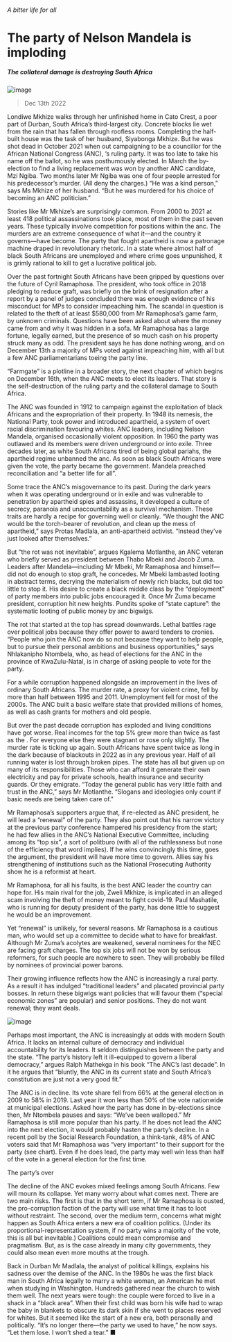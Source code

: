 ###### A bitter life for all
# The party of Nelson Mandela is imploding 
##### The collateral damage is destroying South Africa 
![image](images/20221217_MAP003.jpg) 
> Dec 13th 2022 
Londiwe Mkhize walks through her unfinished home in Cato Crest, a poor part of Durban, South Africa’s third-largest city. Concrete blocks lie wet from the rain that has fallen through roofless rooms. Completing the half-built house was the task of her husband, Siyabonga Mkhize. But he was shot dead in October 2021 when out campaigning to be a councillor for the African National Congress (ANC), ’s ruling party. It was too late to take his name off the ballot, so he was posthumously elected. In March the by-election to find a living replacement was won by another ANC candidate, Mzi Ngiba. Two months later Mr Ngiba was one of four people arrested for his predecessor’s murder. (All deny the charges.) “He was a kind person,” says Ms Mkhize of her husband. “But he was murdered for his choice of becoming an ANC politician.” 
Stories like Mr Mkhize’s are surprisingly common. From 2000 to 2021 at least 418 political assassinations took place, most of them in the past seven years. These typically involve competition for positions within the anc. The murders are an extreme consequence of what it—and the country it governs—have become. The party that fought apartheid is now a patronage machine draped in revolutionary rhetoric. In a state where almost half of black South Africans are unemployed and where crime goes unpunished, it is grimly rational to kill to get a lucrative political job. 
Over the past fortnight South Africans have been gripped by questions over the future of Cyril Ramaphosa. The president, who took office in 2018 pledging to reduce graft, was briefly on the brink of resignation after a report by a panel of judges concluded there was enough evidence of his misconduct for MPs to consider impeaching him. The scandal in question is related to the theft of at least $580,000 from Mr Ramaphosa’s game farm, by unknown criminals. Questions have been asked about where the money came from and why it was hidden in a sofa. Mr Ramaphosa has a large fortune, legally earned, but the presence of so much cash on his property struck many as odd. The president says he has done nothing wrong, and on December 13th a majority of MPs voted against impeaching him, with all but a few ANC parliamentarians toeing the party line. 
“Farmgate” is a plotline in a broader story, the next chapter of which begins on December 16th, when the ANC meets to elect its leaders. That story is the self-destruction of the ruling party and the collateral damage to South Africa. 
The ANC was founded in 1912 to campaign against the exploitation of black Africans and the expropriation of their property. In 1948 its nemesis, the National Party, took power and introduced apartheid, a system of overt racial discrimination favouring whites. ANC leaders, including Nelson Mandela, organised occasionally violent opposition. In 1960 the party was outlawed and its members were driven underground or into exile. Three decades later, as white South Africans tired of being global pariahs, the apartheid regime unbanned the anc. As soon as black South Africans were given the vote, the party became the government. Mandela preached reconciliation and “a better life for all”.
Some trace the ANC’s misgovernance to its past. During the dark years when it was operating underground or in exile and was vulnerable to penetration by apartheid spies and assassins, it developed a culture of secrecy, paranoia and unaccountability as a survival mechanism. These traits are hardly a recipe for governing well or cleanly. “We thought the ANC would be the torch-bearer of revolution, and clean up the mess of apartheid,” says Protas Madlala, an anti-apartheid activist. “Instead they’ve just looked after themselves.”
But “the rot was not inevitable”, argues Kgalema Motlanthe, an ANC veteran who briefly served as president between Thabo Mbeki and Jacob Zuma. Leaders after Mandela—including Mr Mbeki, Mr Ramaphosa and himself—did not do enough to stop graft, he concedes. Mr Mbeki lambasted looting in abstract terms, decrying the materialism of newly rich blacks, but did too little to stop it. His desire to create a black middle class by the “deployment” of party members into public jobs encouraged it. Once Mr Zuma became president, corruption hit new heights. Pundits spoke of “state capture”: the systematic looting of public money by anc bigwigs. 
The rot that started at the top has spread downwards. Lethal battles rage over political jobs because they offer power to award tenders to cronies. “People who join the ANC now do so not because they want to help people, but to pursue their personal ambitions and business opportunities,” says Nhlakanipho Ntombela, who, as head of elections for the ANC in the province of KwaZulu-Natal, is in charge of asking people to vote for the party. 
For a while corruption happened alongside an improvement in the lives of ordinary South Africans. The murder rate, a proxy for violent crime, fell by more than half between 1995 and 2011. Unemployment fell for most of the 2000s. The ANC built a basic welfare state that provided millions of homes, as well as cash grants for mothers and old people. 
But over the past decade corruption has exploded and living conditions have got worse. Real incomes for the top 5% grew more than twice as fast as the . For everyone else they were stagnant or rose only slightly. The murder rate is ticking up again. South Africans have spent twice as long in the dark because of blackouts in 2022 as in any previous year. Half of all running water is lost through broken pipes. The state has all but given up on many of its responsibilities. Those who can afford it generate their own electricity and pay for private schools, health insurance and security guards. Or they emigrate. “Today the general public has very little faith and trust in the ANC,” says Mr Motlanthe. “Slogans and ideologies only count if basic needs are being taken care of.”
Mr Ramaphosa’s supporters argue that, if re-elected as ANC president, he will lead a “renewal” of the party. They also point out that his narrow victory at the previous party conference hampered his presidency from the start; he had few allies in the ANC’s National Executive Committee, including among its “top six”, a sort of politburo (with all of the ruthlessness but none of the efficiency that word implies). If he wins convincingly this time, goes the argument, the president will have more time to govern. Allies say his strengthening of institutions such as the National Prosecuting Authority show he is a reformist at heart.
Mr Ramaphosa, for all his faults, is the best ANC leader the country can hope for. His main rival for the job, Zweli Mkhize, is implicated in an alleged scam involving the theft of money meant to fight covid-19. Paul Mashatile, who is running for deputy president of the party, has done little to suggest he would be an improvement. 
Yet “renewal” is unlikely, for several reasons. Mr Ramaphosa is a cautious man, who would set up a committee to decide what to have for breakfast. Although Mr Zuma’s acolytes are weakened, several nominees for the NEC are facing graft charges. The top six jobs will not be won by serious reformers, for such people are nowhere to seen. They will probably be filled by nominees of provincial power barons. 
Their growing influence reflects how the ANC is increasingly a rural party. As a result it has indulged “traditional leaders” and placated provincial party bosses. In return these bigwigs want policies that will favour them (“special economic zones” are popular) and senior positions. They do not want renewal; they want deals. 
![image](images/20221217_MAC179.png) 

Perhaps most important, the ANC is increasingly at odds with modern South Africa. It lacks an internal culture of democracy and individual accountability for its leaders. It seldom distinguishes between the party and the state. “The party’s history left it ill-equipped to govern a liberal democracy,” argues Ralph Mathekga in his book “The ANC’s last decade”. In it he argues that “bluntly, the ANC in its current state and South Africa’s constitution are just not a very good fit.” 
The ANC is in decline. Its vote share fell from 66% at the general election in 2009 to 58% in 2019. Last year it won less than 50% of the vote nationwide at municipal elections. Asked how the party has done in by-elections since then, Mr Ntombela pauses and says: “We’ve been walloped.” Mr Ramaphosa is still more popular than his party. If he does not lead the ANC into the next election, it would probably hasten the party’s decline. In a recent poll by the Social Research Foundation, a think-tank, 48% of ANC voters said that Mr Ramaphosa was “very important” to their support for the party (see chart). Even if he does lead, the party may well win less than half of the vote in a general election for the first time. 
The party’s over
The decline of the ANC evokes mixed feelings among South Africans. Few will mourn its collapse. Yet many worry about what comes next. There are two main risks. The first is that in the short term, if Mr Ramaphosa is ousted, the pro-corruption faction of the party will use what time it has to loot without restraint. The second, over the medium term, concerns what might happen as South Africa enters a new era of coalition politics. (Under its proportional-representation system, if no party wins a majority of the vote, this is all but inevitable.) Coalitions could mean compromise and pragmatism. But, as is the case already in many city governments, they could also mean even more mouths at the trough. 
Back in Durban Mr Madlala, the analyst of political killings, explains his sadness over the demise of the ANC. In the 1980s he was the first black man in South Africa legally to marry a white woman, an American he met when studying in Washington. Hundreds gathered near the church to wish them well. The next years were tough: the couple were forced to live in a shack in a “black area”. When their first child was born his wife had to wrap the baby in blankets to obscure its dark skin if she went to places reserved for whites. But it seemed like the start of a new era, both personally and politically. “It’s no longer there—the party we used to have,” he now says. “Let them lose. I won’t shed a tear.” ■
